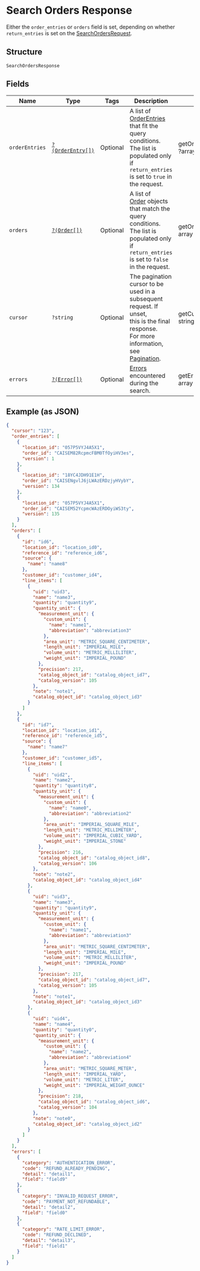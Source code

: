 
# Search Orders Response

Either the `order_entries` or `orders` field is set, depending on whether
`return_entries` is set on the [SearchOrdersRequest](../../doc/apis/orders.md#search-orders).

## Structure

`SearchOrdersResponse`

## Fields

| Name | Type | Tags | Description | Getter | Setter |
|  --- | --- | --- | --- | --- | --- |
| `orderEntries` | [`?(OrderEntry[])`](../../doc/models/order-entry.md) | Optional | A list of [OrderEntries](entity:OrderEntry) that fit the query<br>conditions. The list is populated only if `return_entries` is set to `true` in the request. | getOrderEntries(): ?array | setOrderEntries(?array orderEntries): void |
| `orders` | [`?(Order[])`](../../doc/models/order.md) | Optional | A list of<br>[Order](entity:Order) objects that match the query conditions. The list is populated only if<br>`return_entries` is set to `false` in the request. | getOrders(): ?array | setOrders(?array orders): void |
| `cursor` | `?string` | Optional | The pagination cursor to be used in a subsequent request. If unset,<br>this is the final response.<br>For more information, see [Pagination](https://developer.squareup.com/docs/build-basics/common-api-patterns/pagination). | getCursor(): ?string | setCursor(?string cursor): void |
| `errors` | [`?(Error[])`](../../doc/models/error.md) | Optional | [Errors](entity:Error) encountered during the search. | getErrors(): ?array | setErrors(?array errors): void |

## Example (as JSON)

```json
{
  "cursor": "123",
  "order_entries": [
    {
      "location_id": "057P5VYJ4A5X1",
      "order_id": "CAISEM82RcpmcFBM0TfOyiHV3es",
      "version": 1
    },
    {
      "location_id": "18YC4JDH91E1H",
      "order_id": "CAISENgvlJ6jLWAzERDzjyHVybY",
      "version": 134
    },
    {
      "location_id": "057P5VYJ4A5X1",
      "order_id": "CAISEM52YcpmcWAzERDOyiWS3ty",
      "version": 135
    }
  ],
  "orders": [
    {
      "id": "id6",
      "location_id": "location_id0",
      "reference_id": "reference_id6",
      "source": {
        "name": "name8"
      },
      "customer_id": "customer_id4",
      "line_items": [
        {
          "uid": "uid3",
          "name": "name3",
          "quantity": "quantity9",
          "quantity_unit": {
            "measurement_unit": {
              "custom_unit": {
                "name": "name1",
                "abbreviation": "abbreviation3"
              },
              "area_unit": "METRIC_SQUARE_CENTIMETER",
              "length_unit": "IMPERIAL_MILE",
              "volume_unit": "METRIC_MILLILITER",
              "weight_unit": "IMPERIAL_POUND"
            },
            "precision": 217,
            "catalog_object_id": "catalog_object_id7",
            "catalog_version": 105
          },
          "note": "note1",
          "catalog_object_id": "catalog_object_id3"
        }
      ]
    },
    {
      "id": "id7",
      "location_id": "location_id1",
      "reference_id": "reference_id5",
      "source": {
        "name": "name7"
      },
      "customer_id": "customer_id5",
      "line_items": [
        {
          "uid": "uid2",
          "name": "name2",
          "quantity": "quantity8",
          "quantity_unit": {
            "measurement_unit": {
              "custom_unit": {
                "name": "name0",
                "abbreviation": "abbreviation2"
              },
              "area_unit": "IMPERIAL_SQUARE_MILE",
              "length_unit": "METRIC_MILLIMETER",
              "volume_unit": "IMPERIAL_CUBIC_YARD",
              "weight_unit": "IMPERIAL_STONE"
            },
            "precision": 216,
            "catalog_object_id": "catalog_object_id8",
            "catalog_version": 106
          },
          "note": "note2",
          "catalog_object_id": "catalog_object_id4"
        },
        {
          "uid": "uid3",
          "name": "name3",
          "quantity": "quantity9",
          "quantity_unit": {
            "measurement_unit": {
              "custom_unit": {
                "name": "name1",
                "abbreviation": "abbreviation3"
              },
              "area_unit": "METRIC_SQUARE_CENTIMETER",
              "length_unit": "IMPERIAL_MILE",
              "volume_unit": "METRIC_MILLILITER",
              "weight_unit": "IMPERIAL_POUND"
            },
            "precision": 217,
            "catalog_object_id": "catalog_object_id7",
            "catalog_version": 105
          },
          "note": "note1",
          "catalog_object_id": "catalog_object_id3"
        },
        {
          "uid": "uid4",
          "name": "name4",
          "quantity": "quantity0",
          "quantity_unit": {
            "measurement_unit": {
              "custom_unit": {
                "name": "name2",
                "abbreviation": "abbreviation4"
              },
              "area_unit": "METRIC_SQUARE_METER",
              "length_unit": "IMPERIAL_YARD",
              "volume_unit": "METRIC_LITER",
              "weight_unit": "IMPERIAL_WEIGHT_OUNCE"
            },
            "precision": 218,
            "catalog_object_id": "catalog_object_id6",
            "catalog_version": 104
          },
          "note": "note0",
          "catalog_object_id": "catalog_object_id2"
        }
      ]
    }
  ],
  "errors": [
    {
      "category": "AUTHENTICATION_ERROR",
      "code": "REFUND_ALREADY_PENDING",
      "detail": "detail1",
      "field": "field9"
    },
    {
      "category": "INVALID_REQUEST_ERROR",
      "code": "PAYMENT_NOT_REFUNDABLE",
      "detail": "detail2",
      "field": "field0"
    },
    {
      "category": "RATE_LIMIT_ERROR",
      "code": "REFUND_DECLINED",
      "detail": "detail3",
      "field": "field1"
    }
  ]
}
```

